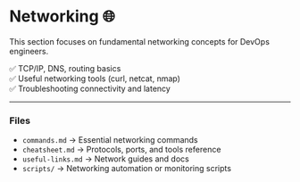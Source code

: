 # Networking 🌐

This section focuses on fundamental networking concepts for DevOps engineers.

✅ TCP/IP, DNS, routing basics  
✅ Useful networking tools (curl, netcat, nmap)  
✅ Troubleshooting connectivity and latency

---

### Files
- `commands.md` → Essential networking commands  
- `cheatsheet.md` → Protocols, ports, and tools reference  
- `useful-links.md` → Network guides and docs  
- `scripts/` → Networking automation or monitoring scripts

